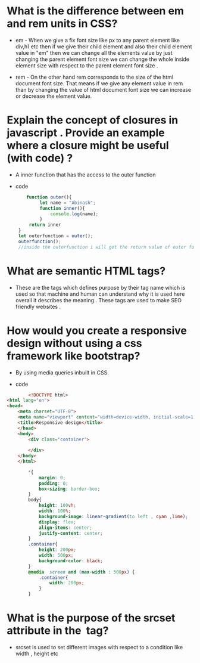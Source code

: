 # What is the difference between em and rem units in CSS?

* em - When we give a fix font size like px to any parent element like div,h1 etc then if we give their child element and also their child element value in "em" then we can change all the elements value by just changing the parent element font size we can change the whole inside element size with respect to the parent element font size .

* rem - On the other hand rem corresponds to the size of the html document font size. That means if we give any element value in rem than by changing the value of html document font size we can increase or decrease the element value.

# Explain the concept of closures in javascript . Provide an example where a closure might be useful (with code) ?
* A inner function that has the access to the outer function 
- code 
   ```js 
       function outer(){
            let name = "Abinash";
            function inner(){
                console.log(name);
            }
        return inner
    }
    let outerfunction = outer();
    outerfunction();
    //inside the outerfunction i will get the return value of outer function which is inner function when i run that function present inside the outerfunction variable i will get the console.log of the variable which is not defined inside the inner function but still i can access it even after not calling outer function it's called closures.
    ```

# What are semantic HTML tags?
* These are the tags which defines purpose by their tag name which is used so that machine and human can understand why it is used here overall it describes the meaning . These tags are used to make SEO friendly websites .

# How would you create a responsive design without using a css framework like bootstrap?
* By using media queries inbuilt in CSS. 
- code 
```html
        <!DOCTYPE html>
<html lang="en">
<head>
    <meta charset="UTF-8">
    <meta name="viewport" content="width=device-width, initial-scale=1.0"> 
    <title>Responsive design</title>
    </head>
    <body>
        <div class="container">
    
        </div>
    </body>
    </html>
```
```css 
        *{
            margin: 0;
            padding: 0;
            box-sizing: border-box;
        }
        body{
            height: 100vh;
            width: 100%;
            background-image: linear-gradient(to left , cyan ,lime);
            display: flex;
            align-items: center;
            justify-content: center;
        }
        .container{
            height: 200px;
            width: 500px;
            background-color: black;
        }
        @media  screen and (max-width : 500px) {
            .container{
                width: 200px;
            }
        }
```
# What is the purpose of the srcset attribute in the <img> tag?
* srcset is used to set different images with respect to a condition like width , height etc
